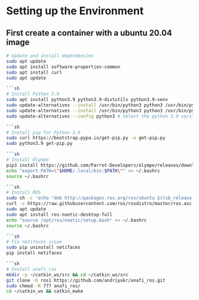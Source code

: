 
# Setting up the Environment

## First create a container with a ubuntu 20.04 image
```sh
# Update and install dependencies
sudo apt update
sudo apt install software-properties-common
sudo apt install curl
sudo apt update

```sh
# Install Python 3.9
sudo apt install python3.9 python3.9-distutils python3.9-venv
sudo update-alternatives --install /usr/bin/python3 python3 /usr/bin/python3.8 1
sudo update-alternatives --install /usr/bin/python3 python3 /usr/bin/python3.9 2
sudo update-alternatives --config python3 # Select the python 3.9 version

```sh
# Install pip for Python 3.9
sudo curl https://bootstrap.pypa.io/get-pip.py -o get-pip.py
sudo python3.9 get-pip.py

```sh
# Install Olympe
pip3 install https://github.com/Parrot-Developers/olympe/releases/download/v7.5.0/parrot_olympe-7.5.0-py3-none-manylinux_2_27_x86_64.whl # This is the recommended version
echo "export PATH=\"$HOME/.local/bin:$PATH\"" >> ~/.bashrc
source ~/.bashrc

```sh
# Install ROS
sudo sh -c 'echo "deb http://packages.ros.org/ros/ubuntu $(lsb_release -sc) main" > /etc/apt/sources.list.d/ros-latest.list'
curl -s https://raw.githubusercontent.com/ros/rosdistro/master/ros.asc | sudo apt-key add -
sudo apt update
sudo apt install ros-noetic-desktop-full
echo "source /opt/ros/noetic/setup.bash" >> ~/.bashrc
source ~/.bashrc

```sh
# Fix netifaces issue
sudo pip uninstall netifaces
pip install netifaces

```sh
# Install anafi_ros
mkdir -p ~/catkin_ws/src && cd ~/catkin_ws/src
git clone -b ros1 https://github.com/andriyukr/anafi_ros.git
sudo chmod -R 777 anafi_ros/
cd ~/catkin_ws && catkin_make
